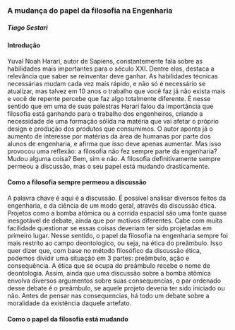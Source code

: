 ### A mudança do papel da filosofia na Engenharia
##### Tiago Sestari

#### Introdução
Yuval Noah Harari, autor de Sapiens, constantemente fala sobre as habilidades 
mais importantes para o século XXI. Dentre elas, destaca a relevância que saber
se reinventar deve ganhar. As habilidades técnicas necessárias mudam cada vez mais 
rápido, e não só é necessário se atualizar, mas talvez em 10 anos o trabalho que
você faz já não exista mais e você de repente percebe que faz algo totalmente
diferente. É nesse sentido que em uma de suas palestras Harari falou da importância
que filosofia está ganhando para o trabalho dos engenheiros, criando a necessidade
de uma formação sólida na matéria que vai afetar o próprio design e produção dos
produtos que consumimos. O autor aponta já o aumento de interesse por matérias 
da área de humanas por parte dos alunos de engenharia, e afirma que isso deve 
apenas aumentar. Mas isso provocou uma reflexão: a filosofia não fez sempre parte
da engenharia? Mudou alguma coisa? Bem, sim e não. A filosofia definitivamente 
sempre permeou a discussão, mas o seu papel está mudando drasticamente.

####  Como a filosofia sempre permeou a discussão
A palavra chave é aqui é a discussão.  É possível analisar diversos feitos da
engenharia, e da ciência de um modo geral, através da discussão ética. Projetos
como a bomba atômica ou a corrida espacial são uma fonte quase inesgotável de
debate, ainda que por motivos diferentes. Cabe com muita facilidade questionar
se essas coisas deveriam ter sido projetadas em primeiro lugar.
Nesse sentido, o papel da filosofia na engenharia sempre foi mais restrito ao 
campo deontologico, ou seja, na ética do preâmbulo. Isso quer dizer que, com base
no método filosófico da discussão ética, podemos dividir uma situação em 3 partes:
preâmbulo, ação e consequência. A ética que se ocupa do preâmbulo recebe o nome de 
deontologia.
Assim, ainda que uma discussão sobre a bomba atômica envolva diversos argumentos
sobre suas consequencias, o par ordenado desse debate é o preâmbulo, se aquele 
projeto deveria ter sido iniciado ou não. Antes de pensar nas consequencias, há 
todo um debate sobre a moralidade da existência daquele artefato.

#### Como o papel da filosofia está mudando

